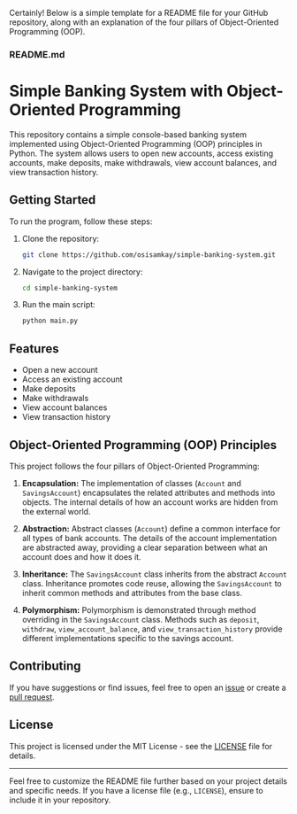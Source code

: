 Certainly! Below is a simple template for a README file for your GitHub repository, along with an explanation of the four pillars of Object-Oriented Programming (OOP).

### README.md

# Simple Banking System with Object-Oriented Programming

This repository contains a simple console-based banking system implemented using Object-Oriented Programming (OOP) principles in Python. The system allows users to open new accounts, access existing accounts, make deposits, make withdrawals, view account balances, and view transaction history.

## Getting Started

To run the program, follow these steps:

1. Clone the repository:

   ```bash
   git clone https://github.com/osisamkay/simple-banking-system.git
   ```

2. Navigate to the project directory:

   ```bash
   cd simple-banking-system
   ```

3. Run the main script:

   ```bash
   python main.py
   ```

## Features

- Open a new account
- Access an existing account
- Make deposits
- Make withdrawals
- View account balances
- View transaction history

## Object-Oriented Programming (OOP) Principles

This project follows the four pillars of Object-Oriented Programming:

1. **Encapsulation:** The implementation of classes (`Account` and `SavingsAccount`) encapsulates the related attributes and methods into objects. The internal details of how an account works are hidden from the external world.

2. **Abstraction:** Abstract classes (`Account`) define a common interface for all types of bank accounts. The details of the account implementation are abstracted away, providing a clear separation between what an account does and how it does it.

3. **Inheritance:** The `SavingsAccount` class inherits from the abstract `Account` class. Inheritance promotes code reuse, allowing the `SavingsAccount` to inherit common methods and attributes from the base class.

4. **Polymorphism:** Polymorphism is demonstrated through method overriding in the `SavingsAccount` class. Methods such as `deposit`, `withdraw`, `view_account_balance`, and `view_transaction_history` provide different implementations specific to the savings account.

## Contributing

If you have suggestions or find issues, feel free to open an [issue](https://github.com/your-username/simple-banking-system/issues) or create a [pull request](https://github.com/your-username/simple-banking-system/pulls).

## License

This project is licensed under the MIT License - see the [LICENSE](LICENSE) file for details.

---

Feel free to customize the README file further based on your project details and specific needs. If you have a license file (e.g., `LICENSE`), ensure to include it in your repository.